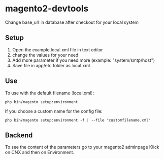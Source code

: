 # magento2-devtools

Change base_url in database after checkout for your local system 

## Setup

1. Open the example.local.xml file in text editor
2. change the values for your need
3. Add more parameter if you need more (example: "system/smtp/host")
4. Save file in app/etc folder as local.xml

## Use

To use with the default filename (local.xml):

    php bin/magento setup:environment

If you choose a custom name for the config file:

    php bin/magento setup:environment -f | --file "customfilename.xml"

## Backend

To see the content of the parameters go to your magento2 adminpage 
Klick on CNX and then on Environment.

